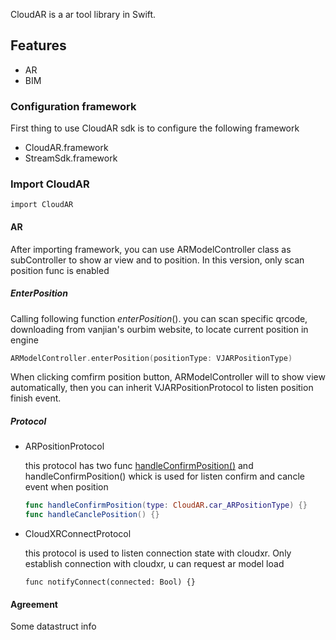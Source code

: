 CloudAR is a ar tool library in Swift.

## Features

- AR
- BIM

### Configuration framework

First thing to use CloudAR sdk is to configure the following framework

- CloudAR.framework
- StreamSdk.framework

### Import  CloudAR

```
import CloudAR
```





#### AR

After importing framework, you can use ARModelController class  as subController to show ar view and to position. In this version, only scan position func is enabled

##### EnterPosition

Calling following function  *enterPosition*(). you can scan specific qrcode, downloading from vanjian's ourbim website, to locate current position in engine

```swift
ARModelController.enterPosition(positionType: VJARPositionType)
```

When clicking comfirm position button, ARModelController will to show view automatically, then you can inherit VJARPositionProtocol to listen position finish event.

##### Protocol

- ARPositionProtocol

  this protocol has two func <u>handleConfirmPosition()</u>  and  handleConfirmPosition() whick is used for listen confirm and cancle event when position

  ```swift
  func handleConfirmPosition(type: CloudAR.car_ARPositionType) {}
  func handleCanclePosition() {}
  ```

- CloudXRConnectProtocol

  this protocol is used to listen connection state with cloudxr. Only establish connection with cloudxr, u can request ar model load

  ```
  func notifyConnect(connected: Bool) {}
  ```

  

#### Agreement

Some datastruct info


